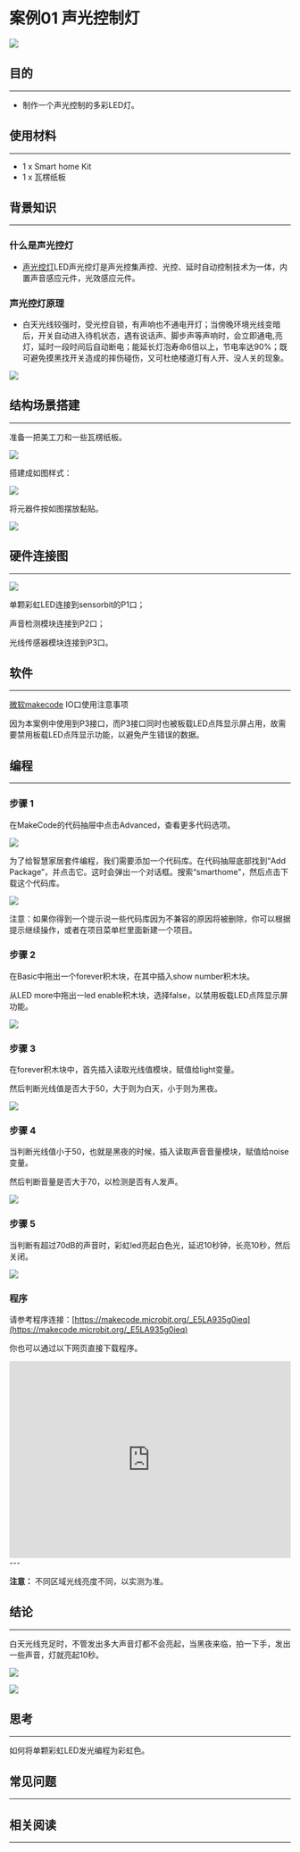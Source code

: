 # 案例01 声光控制灯

![](./images/OyHm1YO.jpg)
## 目的
---


- 制作一个声光控制的多彩LED灯。

## 使用材料
---

- 1 x Smart home Kit
- 1 x 瓦楞纸板

## 背景知识
---
### 什么是声光控灯
- [声光控灯](https://baike.baidu.com/item/LED%E5%A3%B0%E5%85%89%E6%8E%A7%E7%81%AF/5015693?fr=aladdin)LED声光控灯是声光控集声控、光控、延时自动控制技术为一体，内置声音感应元件，光效感应元件。
### 声光控灯原理
- 白天光线较强时，受光控自锁，有声响也不通电开灯；当傍晚环境光线变暗后，开关自动进入待机状态，遇有说话声、脚步声等声响时，会立即通电,亮灯，延时一段时间后自动断电；能延长灯泡寿命6倍以上，节电率达90%；既可避免摸黑找开关造成的摔伤碰伤，又可杜绝楼道灯有人开、没人关的现象。


![](./images/ZUlVGdQ.png)

## 结构场景搭建
---
准备一把美工刀和一些瓦楞纸板。

![](./images/PuJE7uj.jpg)

搭建成如图样式：

![](./images/Ttp5RK9.jpg)

将元器件按如图摆放黏贴。

![](./images/7uAAhWi.jpg)


## 硬件连接图
---
![](./images/j3m26Nl.png)

单颗彩虹LED连接到sensorbit的P1口；

声音检测模块连接到P2口；

光线传感器模块连接到P3口。

## 软件
---
[微软makecode](https://makecode.microbit.org/#)
IO口使用注意事项

因为本案例中使用到P3接口，而P3接口同时也被板载LED点阵显示屏占用，故需要禁用板载LED点阵显示功能，以避免产生错误的数据。

## 编程
---
### 步骤 1
在MakeCode的代码抽屉中点击Advanced，查看更多代码选项。

![](./images/2qCyzQ7.png)

为了给智慧家居套件编程，我们需要添加一个代码库。在代码抽屉底部找到“Add Package”，并点击它。这时会弹出一个对话框。搜索“smarthome"，然后点击下载这个代码库。

![](./images/QR2s7LD.png)

注意：如果你得到一个提示说一些代码库因为不兼容的原因将被删除，你可以根据提示继续操作，或者在项目菜单栏里面新建一个项目。

### 步骤 2

在Basic中拖出一个forever积木块，在其中插入show number积木块。

从LED more中拖出一led enable积木块，选择false，以禁用板载LED点阵显示屏功能。

![](./images/eU2HDxn.png)

### 步骤 3

在forever积木块中，首先插入读取光线值模块，赋值给light变量。

然后判断光线值是否大于50，大于则为白天，小于则为黑夜。

![](./images/LNSfyGV.png)

### 步骤 4

当判断光线值小于50，也就是黑夜的时候，插入读取声音音量模块，赋值给noise变量。

然后判断音量是否大于70，以检测是否有人发声。

![](./images/gWFFMiV.png)

### 步骤 5

当判断有超过70dB的声音时，彩虹led亮起白色光，延迟10秒钟，长亮10秒，然后关闭。

![](./images/McicDIj.png)

### 程序

请参考程序连接：[https://makecode.microbit.org/_E5LA935g0ieq](https://makecode.microbit.org/_E5LA935g0ieq)

你也可以通过以下网页直接下载程序。

<div style="position:relative;height:0;padding-bottom:70%;overflow:hidden;"><iframe style="position:absolute;top:0;left:0;width:100%;height:100%;" src="https://makecode.microbit.org/#pub:_E5LA935g0ieq" frameborder="0" sandbox="allow-popups allow-forms allow-scripts allow-same-origin"></iframe></div>  
---

**注意：** 不同区域光线亮度不同，以实测为准。

## 结论
---
白天光线充足时，不管发出多大声音灯都不会亮起，当黑夜来临，拍一下手，发出一些声音，灯就亮起10秒。

![](./images/31mzhfy.jpg)

![](./images/ymeyq3M.jpg)

## 思考
---
如何将单颗彩虹LED发光编程为彩虹色。

## 常见问题
---


## 相关阅读  
---

